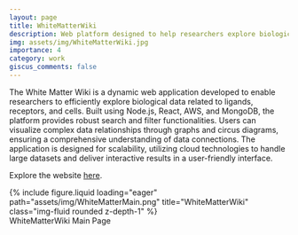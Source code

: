 ```yaml
---
layout: page
title: WhiteMatterWiki
description: Web platform designed to help researchers explore biological data related to ligands, receptors, and cells
img: assets/img/WhiteMatterWiki.jpg
importance: 4
category: work
giscus_comments: false
---
```


The White Matter Wiki is a dynamic web application developed to enable researchers to efficiently explore biological data related to ligands, receptors, and cells. Built using Node.js, React, AWS, and MongoDB, the platform provides robust search and filter functionalities. Users can visualize complex data relationships through graphs and circus diagrams, ensuring a comprehensive understanding of data connections. The application is designed for scalability, utilizing cloud technologies to handle large datasets and deliver interactive results in a user-friendly interface.

Explore the website <a href="https://whitematterwiki.org/"> here</a>.

<div class="row">
    <div class="col-sm mt-3 mt-md-0">
        {% include figure.liquid loading="eager" path="assets/img/WhiteMatterMain.png" title="WhiteMatterWiki" class="img-fluid rounded z-depth-1" %}
    </div>
</div>
<div class="caption">
    WhiteMatterWiki Main Page
</div>
